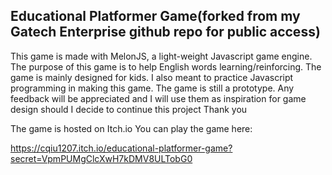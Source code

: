Educational Platformer Game(forked from my Gatech Enterprise github repo for public access)
-------------------------------------------------------------------------------

This game is made with MelonJS, a light-weight Javascript game engine. The purpose of this game is to 
help English words learning/reinforcing. The game is mainly designed for kids. 
I also meant to practice Javascript programming in making this game. The game is still a prototype.
Any feedback will be appreciated and I will use them as inspiration for game design should I decide to continue this project
Thank you

The game is hosted on Itch.io
You can play the game here:

https://cqiu1207.itch.io/educational-platformer-game?secret=VpmPUMgClcXwH7kDMV8ULTobG0





